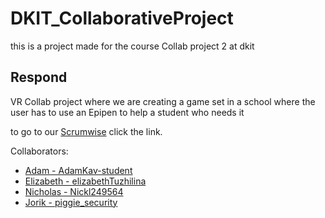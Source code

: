 # DKIT_CollaborativeProject
this is a project made for the course Collab project 2 at dkit

## Respond

VR Collab project where we are creating a game set in a school where the user has to use an Epipen to help a student who needs it 


to go to our [Scrumwise](https://www.scrumwise.com/scrum/#/backlog/project/l7-8-avr2-2022-23-respond-vr-sim/id-31429-88006-6) click the link.

Collaborators:
- [Adam - AdamKav-student](https://github.com/AdamKav-student)
- [Elizabeth - elizabethTuzhilina](https://github.com/elizabethTuzhilina)
- [Nicholas - Nickl249564](https://github.com/Nickl249564)
- [Jorik - piggie_security](https://github.com/PiggieSecurity)
